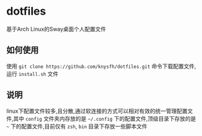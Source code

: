 # dotfiles
基于Arch Linux的Sway桌面个人配置文件
## 如何使用
使用 `git clone https://github.com/knysfh/dotfiles.git` 命令下载配置文件,运行 `install.sh` 文件
## 说明
linux下配置文件较多,且分散,通过软连接的方式可以相对有效的统一管理配置文件,其中 `config` 文件夹内存放的是 `~/.config` 下的配置文件,顶级目录下存放的是 `~` 下的配置文件,目前仅有 `zsh`, `bin` 目录下存放一些脚本文件
